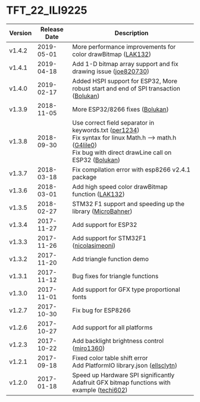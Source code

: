 TFT_22_ILI9225
==============

Version | Release Date | Description
------- | ------------ | -----------
v1.4.2 | 2019-05-01 | More performance improvements for color drawBitmap ([LAK132](https://github.com/LAK132))
v1.4.1 | 2019-04-18 | Add 1-D bitmap array support and fix drawing issue ([joe820730](https://github.com/joe820730))
v1.4.0 | 2019-02-17 | Added HSPI support for ESP32, More robust start and end of SPI transaction ([Bolukan](https://github.com/Bolukan))
v1.3.9 | 2018-11-05 | More ESP32/8266 fixes ([Bolukan](https://github.com/Bolukan))
v1.3.8 | 2018-09-30 | Use correct field separator in keywords.txt ([per1234](https://github.com/per1234)) <br />Fix syntax for linux Math.h --> math.h ([G4lile0](https://github.com/G4lile0)) <br />Fix bug with direct drawLine call on ESP32 ([Bolukan](https://github.com/Bolukan))
v1.3.7 | 2018-03-18 | Fix compilation error with esp8266 v2.4.1 package
v1.3.6 | 2018-03-01 | Add high speed color drawBitmap function ([LAK132](https://github.com/LAK132))
v1.3.5 | 2018-02-27 | STM32 F1 support and speeding up the library ([MicroBahner](https://github.com/MicroBahner))
v1.3.4 | 2017-11-27 | Add support for ESP32
v1.3.3 | 2017-11-26 | Add support for STM32F1 ([nicolasimeoni](https://github.com/nicolasimeoni))
v1.3.2 | 2017-11-20 | Add triangle function demo
v1.3.1 | 2017-11-12 | Bug fixes for triangle functions
v1.3.0 | 2017-11-01 | Add support for GFX type proportional fonts
v1.2.7 | 2017-10-30 | Fix bug for ESP8266
v1.2.6 | 2017-10-27 | Add support for all platforms
v1.2.3 | 2017-10-22 | Add backlight brightness control ([miro1360](https://github.com/miro1360))
v1.2.1 | 2017-09-18 | Fixed color table shift error <br />Add PlatformIO library.json ([ellsclytn](https://github.com/ellsclytn))
v1.2.0 | 2017-01-18 | Speed up Hardware SPI significantly <br />Adafruit GFX bitmap functions with example ([techi602](https://github.com/techi602))

